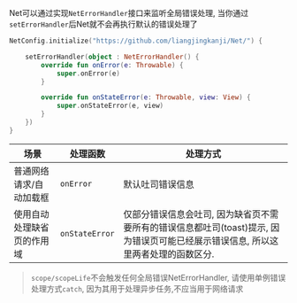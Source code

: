 Net可以通过实现`NetErrorHandler`接口来监听全局错误处理, 当你通过`setErrorHandler`后Net就不会再执行默认的错误处理了

```kotlin
NetConfig.initialize("https://github.com/liangjingkanji/Net/") {

    setErrorHandler(object : NetErrorHandler() {
        override fun onError(e: Throwable) {
            super.onError(e)
        }

        override fun onStateError(e: Throwable, view: View) {
            super.onStateError(e, view)
        }
    })
}
```

|场景|处理函数|处理方式|
|-|-|-|
|普通网络请求/自动加载框|`onError`| 默认吐司错误信息 |
|使用自动处理缺省页的作用域|`onStateError`| 仅部分错误信息会吐司, 因为缺省页不需要所有的错误信息都吐司(toast)提示, 因为错误页可能已经展示错误信息, 所以这里两者处理的函数区分. |

> `scope/scopeLife`不会触发任何全局错误NetErrorHandler, 请使用单例错误处理方式`catch`, 因为其用于处理异步任务,不应当用于网络请求